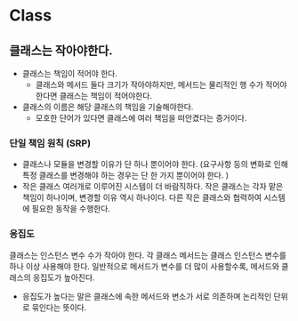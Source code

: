 # Class

## 클래스는 작아야한다. 
- 클래스는 책임이 적어야 한다. 
  - 클래스와 메서드 둘다 크기가 작아야하지만, 메서드는 물리적인 행 수가 적어야 한다면 클래스는 책임이 적어야한다. 
- 클래스의 이름은 해당 클래스의 책임을 기술해야한다. 
  - 모호한 단어가 있다면 클래스에 여러 책임을 떠안겼다는 증거이다. 

### 단일 책임 원칙 (SRP)
- 클래스나 모듈을 변경할 이유가 단 하나 뿐이어야 한다. (요구사항 등의 변화로 인해 특정 클래스를 변경해야 하는 경우는 단 한 가지 뿐이어야 한다. )
- 작은 클래스 여러개로 이루어진 시스템이 더 바람직하다. 작은 클래스는 각자 맡은 책임이 하나이며, 변경할 이유 역시 하나이다. 다른 작은 클래스와 협력하여 시스템에 필요한 동작을 수행한다.

### 응집도 
클래스는 인스턴스 변수 수가 작아야 한다. 각 클래스 메서드는 클래스 인스턴스 변수를 하나 이상 사용해야 한다. 일반적으로 메서드가 변수를 더 많이 사용할수록, 메서드와 클래스의 응집도가 높아진다. 
- 응집도가 높다는 말은 클래스에 속한 메서드와 변소가 서로 의존하며 논리적인 단위로 묶인다는 뜻이다. 
